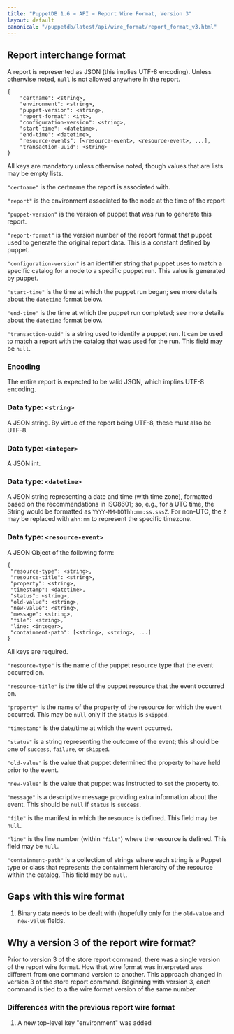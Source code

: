 ```yaml
---
title: "PuppetDB 1.6 » API » Report Wire Format, Version 3"
layout: default
canonical: "/puppetdb/latest/api/wire_format/report_format_v3.html"
---
```


[api]: ../index.html

## Report interchange format

A report is represented as JSON (this implies UTF-8 encoding). Unless
otherwise noted, `null` is not allowed anywhere in the report.

    {
        "certname": <string>,
        "environment": <string>,
        "puppet-version": <string>,
        "report-format": <int>,
        "configuration-version": <string>,
        "start-time": <datetime>,
        "end-time": <datetime>,
        "resource-events": [<resource-event>, <resource-event>, ...],
        "transaction-uuid": <string>
    }

All keys are mandatory unless otherwise noted, though values that are lists may be empty lists.

`"certname"` is the certname the report is associated with.

`"report"` is the environment associated to the node at the time of the report

`"puppet-version"` is the version of puppet that was run to generate this report.

`"report-format"` is the version number of the report format that puppet used
to generate the original report data.  This is a constant defined by puppet.

`"configuration-version"` is an identifier string that puppet uses to match a
specific catalog for a node to a specific puppet run.  This value is
generated by puppet.

`"start-time"` is the time at which the puppet run began; see more details about
the `datetime` format below.

`"end-time"` is the time at which the puppet run completed; see more details about
the `datetime` format below.

`"transaction-uuid"` is a string used to identify a puppet run.  It can be used to
match a report with the catalog that was used for the run.  This field may be `null`.

### Encoding

The entire report is expected to be valid JSON, which implies UTF-8
encoding.

### Data type: `<string>`

A JSON string. By virtue of the report being UTF-8, these must also
be UTF-8.

### Data type: `<integer>`

A JSON int.

### Data type: `<datetime>`

A JSON string representing a date and time (with time zone), formatted based on
the recommendations in ISO8601; so, e.g., for a UTC time, the String would be
formatted as `YYYY-MM-DDThh:mm:ss.sssZ`.  For non-UTC, the `Z` may be replaced
with `±hh:mm` to represent the specific timezone.

### Data type: `<resource-event>`

A JSON Object of the following form:

    {
     "resource-type": <string>,
     "resource-title": <string>,
     "property": <string>,
     "timestamp": <datetime>,
     "status": <string>,
     "old-value": <string>,
     "new-value": <string>,
     "message": <string>,
     "file": <string>,
     "line: <integer>,
     "containment-path": [<string>, <string>, ...]
    }

All keys are required.

`"resource-type"` is the name of the puppet resource type that the event occurred on.

`"resource-title"` is the title of the puppet resource that the event occurred on.

`"property"` is the name of the property of the resource for which the event occurred.
This may be `null` only if the `status` is `skipped`.

`"timestamp"` is the date/time at which the event occurred.

`"status"` is a string representing the outcome of the event; this should be one
of `success`, `failure`, or `skipped`.

`"old-value"` is the value that puppet determined the property to have held prior
to the event.

`"new-value"` is the value that puppet was instructed to set the property to.

`"message"` is a descriptive message providing extra information about the event.
This should be `null` if `status` is `success`.

`"file"` is the manifest in which the resource is defined. This field may be `null`.

`"line"` is the line number (within `"file"`) where the resource is defined. This field may be `null`.

`"containment-path"` is a collection of strings where each string is a Puppet type or class
that represents the containment hierarchy of the resource within the catalog. This field may be `null`.

## Gaps with this wire format

1. Binary data needs to be dealt with (hopefully only for the `old-value` and
`new-value` fields.

Why a version 3 of the report wire format?
-----

[below]: #why-a-v3-report-wire-format

Prior to version 3 of the store report command, there was a single
version of the report wire format. How that wire format was
interpreted was different from one command version to another. This
approach changed in version 3 of the store report command. Beginning
with version 3, each command is tied to a the wire format version of
the same number.

###  Differences with the previous report wire format

1. A new top-level key "environment" was added

